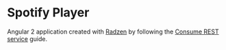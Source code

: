 # Spotify Player

Angular 2 application created with [Radzen](http://www.radzen.com) by following the [Consume REST service](http://www.radzen.com/documentation/rest) guide.
